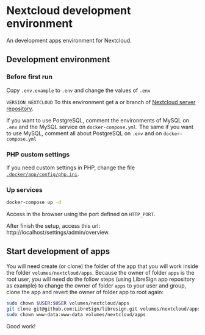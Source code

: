 # Nextcloud development environment

An development apps environment for Nextcloud.

## Development environment

### Before first run

Copy `.env.example` to `.env` and change the values of `.env`

`VERSION_NEXTCLOUD` To this environment get a or branch of [Nextcloud server repository](https://github.com/nextcloud/server).

If you want to use PostgreSQL, comment the environments of MySQL on `.env` and the MySQL service on `docker-compose.yml`. The same if you want to use MySQL, comment all about PostgreSQL on `.env` and on `docker-compose.yml`

### PHP custom settings

If you need custom settings in PHP, change the file [`.docker/app/config/php.ini`](/.docker/app/config/php.ini).

### Up services
```bash
docker-compose up -d
```
Access in the browser using the port defined on `HTTP_PORT`.

After finish the setup, access this url: http://localhost/settings/admin/overview.

## Start development of apps

You will need create (or clone) the folder of the app that you will work inside the folder `volumes/nextcloud/apps`. Because the owner of folder `apps` is the root user, you will need do the follow steps (using LibreSign app repository as example) to change the owner of folder `apps` to your user and group, clone the app and revert the owner of folder app to root again:

```bash
sudo chown $USER:$USER volumes/nextcloud/apps
git clone git@github.com:LibreSign/libresign.git volumes/nextcloud/apps/libresign
sudo chown www-data:www-data volumes/nextcloud/apps
```
Good work!
